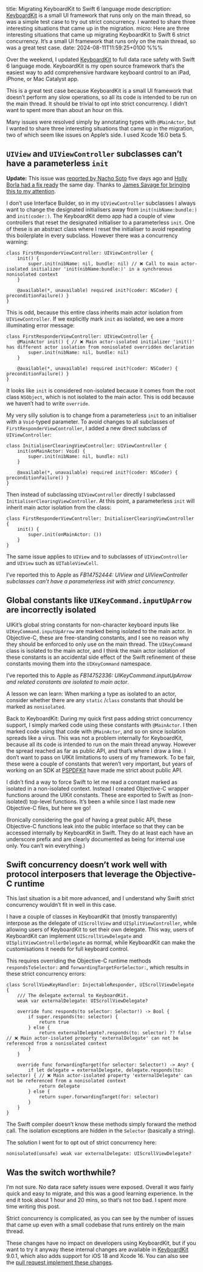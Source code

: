 title: Migrating KeyboardKit to Swift 6 language mode
description: [KeyboardKit](https://github.com/douglashill/KeyboardKit) is a small UI framework that runs only on the main thread, so was a simple test case to try out strict concurrency. I wanted to share three interesting situations that came up in the migration.
micro: Here are three interesting situations that came up migrating KeyboardKit to Swift 6 strict concurrency. It’s a small UI framework that runs only on the main thread, so was a great test case.
date: 2024-08-11T11:59:25+0100
%%%

Over the weekend, I updated [KeyboardKit](https://github.com/douglashill/KeyboardKit) to full data race safety with Swift 6 language mode. KeyboardKit is my open source framework that‘s the easiest way to add comprehensive hardware keyboard control to an iPad, iPhone, or Mac Catalyst app.

This is a great test case because KeyboardKit is a small UI framework that doesn’t perform any slow operations, so all its code is intended to be run on the main thread. It should be trivial to opt into strict concurrency. I didn’t want to spent more than about an hour on this.

Many issues were resolved simply by annotating types with `@MainActor`, but I wanted to share three interesting situations that came up in the migration, two of which seem like issues on Apple’s side. I used Xcode 16.0 beta 5.

## `UIView` and `UIViewController` subclasses can’t have a parameterless `init`

**Update:** This issue was [reported by Nacho Soto](https://github.com/swiftlang/swift/issues/75732) five days ago and [Holly Borla had a fix ready](https://github.com/swiftlang/swift/pull/75749) the same day. Thanks to [James Savage for bringing this to my attention](https://social.axiixc.com/@axiixc/112945383778325026).

I don’t use Interface Builder, so in my `UIViewController` subclasses I always want to change the designated initialisers away from `init(nibName:bundle:)` and `init(coder:)`. The KeyboardKit demo app had a couple of view controllers that reset the designated initialiser to a parameterless `init`. One of these is an abstract class where I reset the initialiser to avoid repeating this boilerplate in every subclass. However there was a concurrency warning:

```
class FirstResponderViewController: UIViewController {
    init() {
        super.init(nibName: nil, bundle: nil) // ❌ Call to main actor-isolated initializer 'init(nibName:bundle:)' in a synchronous nonisolated context
    }

    @available(*, unavailable) required init?(coder: NSCoder) { preconditionFailure() }
}
```

This is odd, because this entire class inherits main actor isolation from `UIViewController`. If we explicitly mark `init` as isolated, we see a more illuminating error message:

```
class FirstResponderViewController: UIViewController {
    @MainActor init() { // ❌ Main actor-isolated initializer 'init()' has different actor isolation from nonisolated overridden declaration
        super.init(nibName: nil, bundle: nil)
    }

    @available(*, unavailable) required init?(coder: NSCoder) { preconditionFailure() }
}
```

It looks like `init` is considered non-isolated because it comes from the root class `NSObject`, which is not isolated to the main actor. This is odd because we haven’t had to write `override`.

My very silly solution is to change from a parameterless `init` to an initialiser with a `Void`-typed parameter. To avoid changes to all subclasses of `FirstResponderViewController`, I added a new direct subclass of `UIViewController`:

```
class InitialiserClearingViewController: UIViewController {
    init(onMainActor: Void) {
        super.init(nibName: nil, bundle: nil)
    }

    @available(*, unavailable) required init?(coder: NSCoder) { preconditionFailure() }
}
```

Then instead of subclassing `UIViewController` directly I subclassed `InitialiserClearingViewController`. At this point, a parameterless `init` will inherit main actor isolation from the class:

```
class FirstResponderViewController: InitialiserClearingViewController {
    init() {
        super.init(onMainActor: ())
    }
}
```

The same issue applies to `UIView` and to subclasses of `UIViewController` and `UIView` such as `UITableViewCell`.

I’ve reported this to Apple as *FB14752444: UIView and UIViewController subclasses can’t have a parameterless init with strict concurrency*.

## Global constants like `UIKeyCommand.inputUpArrow` are incorrectly isolated

UIKit’s global string constants for non-character keyboard inputs like `UIKeyCommand.inputUpArrow` are marked being isolated to the main actor. In Objective-C, these are free-standing constants, and I see no reason why they should be enforced to only use on the main thread. The `UIKeyCommand` class is isolated to the main actor, and I think the main actor isolation of these constants is an accidental side effect of the Swift refinement of these constants moving them into the `UIKeyCommand` namespace.

I’ve reported this to Apple as *FB14752336: UIKeyCommand.inputUpArrow and related constants are isolated to main actor*.

A lesson we can learn: When marking a type as isolated to an actor, consider whether there are any `static` /`class` constants that should be marked as `nonisolated`.

Back to KeyboardKit: During my quick first pass adding strict concurrency support, I simply marked code using these constants with `@MainActor`. I then marked code using that code with `@MainActor`, and so on since isolation spreads like a virus. This was not a problem internally for KeyboardKit, because all its code is intended to run on the main thread anyway. However the spread reached as far as public API, and that’s where I draw a line. I don’t want to pass on UIKit limitations to users of my framework. To be fair, these were a couple of constants that weren’t very important, but years of working on an SDK at [PSPDFKit](https://pspdfkit.com/) have made me strict about public API.

I didn’t find a way to force Swift to let me read a constant marked as isolated in a non-isolated context. Instead I created Objective-C wrapper functions around the UIKit constants. These are exported to Swift as (non-isolated) top-level functions. It’s been a while since I last made new Objective-C files, but here we go!

(Ironically considering the goal of having a great public API, these Objective-C functions leak into the public interface so that they can be accessed internally by KeyboardKit in Swift. They do at least each have an underscore prefix and are clearly documented as being for internal use only. You can’t win everything.)

## Swift concurrency doesn’t work well with protocol interposers that leverage the Objective-C runtime

This last situation is a bit more advanced, and I understand why Swift strict concurrency wouldn’t fit in well in this case.

I have a couple of classes in KeyboardKit that (mostly transparently) interpose as the delegate of `UIScrollView` and `UISplitViewController`, while allowing users of KeyboardKit to set their own delegate. This way, users of KeyboardKit can implement `UIScrollViewDelegate` and `UISplitViewControllerDelegate` as normal, while KeyboardKit can make the customisations it needs for full keyboard control.

This requires overriding the Objective-C runtime methods `respondsToSelector:` and `forwardingTargetForSelector:`, which results in these strict concurrency errors:

```
class ScrollViewKeyHandler: InjectableResponder, UIScrollViewDelegate {
    /// The delegate external to KeyboardKit.
    weak var externalDelegate: UIScrollViewDelegate?

    override func responds(to selector: Selector!) -> Bool {
        if super.responds(to: selector) {
            return true
        } else {
            return externalDelegate?.responds(to: selector) ?? false // ❌ Main actor-isolated property 'externalDelegate' can not be referenced from a nonisolated context
        }
    }

    override func forwardingTarget(for selector: Selector!) -> Any? {
        if let delegate = externalDelegate, delegate.responds(to: selector) { // ❌ Main actor-isolated property 'externalDelegate' can not be referenced from a nonisolated context
            return delegate
        } else {
            return super.forwardingTarget(for: selector)
        }
    }
}
```

The Swift compiler doesn’t know these methods simply forward the method call. The isolation exceptions are hidden in the `Selector` (basically a string).

The solution I went for to opt out of strict concurrency here:

```
nonisolated(unsafe) weak var externalDelegate: UIScrollViewDelegate?
```

## Was the switch worthwhile?

I’m not sure. No data race safety issues were exposed. Overall it *was* fairly quick and easy to migrate, and this was a good learning experience. In the end it took about 1 hour and 20 mins, so that‘s not too bad. I spent more time writing this post.

Strict concurrency is complicated, as you can see by the number of issues that came up even with a small codebase that runs entirely on the main thread.

These changes have no impact on developers using KeyboardKit, but if you want to try it anyway these internal changes are available in [KeyboardKit](https://github.com/douglashill/KeyboardKit) 9.0.1, which also adds support for iOS 18 and Xcode 16. You can also see the [pull request implement these changes](https://github.com/douglashill/KeyboardKit/pull/26).
